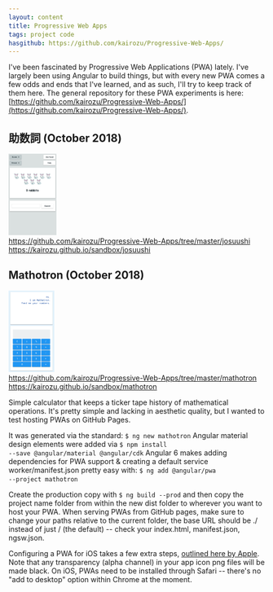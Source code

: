 ```yaml
---
layout: content
title: Progressive Web Apps
tags: project code
hasgithub: https://github.com/kairozu/Progressive-Web-Apps/
---
```

I've been fascinated by Progressive Web Applications (PWA) lately. I've largely been using Angular to build things, but with every new PWA comes a few odds and ends that I've learned, and as such, I'll try to keep track of them here. The general repository for these PWA experiments is here: [https://github.com/kairozu/Progressive-Web-Apps/](https://github.com/kairozu/Progressive-Web-Apps/).

<div class="spacerClear"></div>

## 助数詞 (October 2018)
<img class="imageL" height="160" alt="josuushi screenshot" src="/images/josuushi.jpg" />
<div class="listItem"><i class="fab fa-github fa-fw"></i>  <a href="https://github.com/kairozu/Progressive-Web-Apps/tree/master/josuushi">https://github.com/kairozu/Progressive-Web-Apps/tree/master/josuushi</a></div>
<div class="listItem"><i class="fas fa-paper-plane fa-fw"></i> <a href="https://kairozu.github.io/sandbox/josuushi">https://kairozu.github.io/sandbox/josuushi</a></div>


<div class="spacerClear"></div>

## Mathotron (October 2018)
<img class="imageL" height="160" alt="mathotron screenshot" src="/images/mathotron.png" />
<div class="listItem"><i class="fab fa-github fa-fw"></i>  <a href="https://github.com/kairozu/Progressive-Web-Apps/tree/master/mathotron">https://github.com/kairozu/Progressive-Web-Apps/tree/master/mathotron</a></div>
<div class="listItem"><i class="fas fa-paper-plane fa-fw"></i> <a href="https://kairozu.github.io/sandbox/mathotron">https://kairozu.github.io/sandbox/mathotron</a></div>

Simple calculator that keeps a ticker tape history of mathematical operations. It's pretty simple and lacking in aesthetic quality, but I wanted to test hosting PWAs on GitHub Pages.

It was generated via the standard: <code>$ ng new mathotron</code>
Angular material design elements were added via <code>$ npm install --save @angular/material @angular/cdk</code>
Angular 6 makes adding dependencies for PWA support & creating a default service worker/manifest.json pretty easy with:
<code>$ ng add @angular/pwa --project mathotron</code>

Create the production copy with <code>$ ng build --prod</code> and then copy the project name folder from within the new dist folder to wherever you want to host your PWA. When serving PWAs from GitHub pages, make sure to change your paths relative to the current folder, the base URL should be ./ instead of just / (the default) -- check your index.html, manifest.json, ngsw.json.

Configuring a PWA for iOS takes a few extra steps, [outlined here by Apple](https://developer.apple.com/library/archive/documentation/AppleApplications/Reference/SafariWebContent/ConfiguringWebApplications/ConfiguringWebApplications.html). Note that any transparency (alpha channel) in your app icon png files will be made black. On iOS, PWAs need to be installed through Safari -- there's no "add to desktop" option within Chrome at the moment.

<div class="spacerClear"></div>